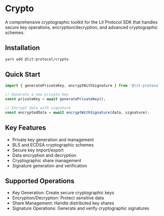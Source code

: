 # Crypto

A comprehensive cryptographic toolkit for the Lit Protocol SDK that handles secure key operations, encryption/decryption, and advanced cryptographic schemes.

## Installation

```bash
yarn add @lit-protocol/crypto
```

## Quick Start

```typescript
import { generatePrivateKey, encryptWithSignature } from '@lit-protocol/crypto';

// Generate a new private key
const privateKey = await generatePrivateKey();

// Encrypt data with signature
const encryptedData = await encryptWithSignature(data, signature);
```

## Key Features

- Private key generation and management
- BLS and ECDSA cryptographic schemes
- Secure key import/export
- Data encryption and decryption
- Cryptographic share management
- Signature generation and verification

## Supported Operations

- Key Generation: Create secure cryptographic keys
- Encryption/Decryption: Protect sensitive data
- Share Management: Handle distributed key shares
- Signature Operations: Generate and verify cryptographic signatures
